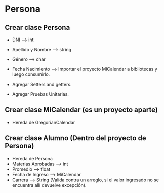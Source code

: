 # Persona

## Crear clase Persona
* DNI --> int
* Apellido y Nombre --> string
* Género --> char
* Fecha Nacimiento --> Importar el proyecto MiCalendar a bibliotecas y luego consumirlo.

* Agregar Setters and getters.
* Agregar Pruebas Unitarias.

## Crear clase MiCalendar (es un proyecto aparte)
* Hereda de GregorianCalendar

## Crear clase Alumno (Dentro del proyecto de Persona)
* Hereda de Persona
* Materias Aprobadas --> int
* Promedio --> float
* Fecha de Ingreso --> MiCalendar
* Carrera --> String (Valida contra un arreglo, si el valor ingresado no se encuentra allí devuelve excepción).

